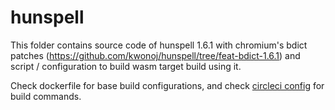 # hunspell

This folder contains source code of hunspell 1.6.1 with chromium's bdict patches (https://github.com/kwonoj/hunspell/tree/feat-bdict-1.6.1) and script / configuration to build wasm target build using it.

Check dockerfile for base build configurations, and check [circleci config](https://github.com/kwonoj/hunspell-bdict-wasm/blob/master/.circleci/config.yml) for build commands.